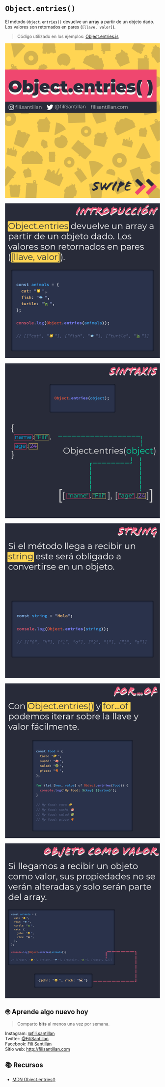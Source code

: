 # `Object.entries()`

El método `Object.entries()` devuelve un array a partir de un objeto dado. Los valores son retornados en pares (`[llave, valor]`).

> Código utilizado en los ejemplos: [Object.entries.js](/BitSnack/Object.entries/Object.entries.js)

![Object.entries()-01](./Object.entries-01.png)

![Object.entries()-02](./Object.entries-02.png)

![Object.entries()-03](./Object.entries-03.png)

![Object.entries()-04](./Object.entries-04.png)

![Object.entries()-05](./Object.entries-05.png)

![Object.entries()-06](./Object.entries-06.png)

## 🤓 Aprende algo nuevo hoy

> Comparto **bits** al menos una vez por semana.

Instagram: [@fili.santillan](https://www.instagram.com/fili.santillan/)  
Twitter: [@FiliSantillan](https://twitter.com/FiliSantillan)  
Facebook: [Fili Santillán](https://www.facebook.com/FiliSantillan96/)  
Sitio web: http://filisantillan.com  

## 📚 Recursos

- [MDN Object.entries()](https://developer.mozilla.org/en-US/docs/Web/JavaScript/Reference/Global_Objects/Object/entries)